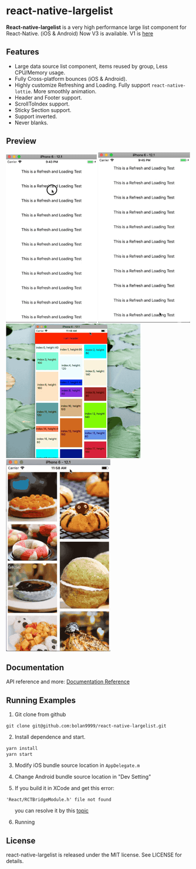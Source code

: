 # react-native-largelist

**React-native-largelist** is a very high performance large list component for React-Native. (iOS & Android) Now V3 is available. V1 is [here](https://github.com/bolan9999/react-native-largelist/tree/V1)

## Features

* Large data source list component, items reused by group, Less CPU/Memory usage.
* Fully Cross-platform bounces (iOS & Android).
* Highly customize Refreshing and Loading. Fully support `react-native-lottie`. More smoothly animation.
* Header and Footer support.
* ScrollToIndex support.
* Sticky Section support.
* Support inverted.
* Never blanks.

## Preview
![Preview](./docs/res/LottieRefreshing.gif)
![Preview](./docs/res/LottieLoading.gif)
![WaterfallExample](./docs/res/WaterfallExample.gif)
![PictureExample](./docs/res/PictureExample.gif)

## Documentation

API reference and more:  [Documentation Reference](https://bolan9999.github.io/react-native-largelist/)

## Running Examples

1. Git clone from github
```
git clone git@github.com:bolan9999/react-native-largelist.git
```

2. Install dependence and start.

```
yarn install
yarn start
```

3. Modify iOS bundle source location in `AppDelegate.m`

4. Change Android bundle source location in "Dev Setting"

5. If you build it in XCode and get this error:
```
'React/RCTBridgeModule.h' file not found
```
  &nbsp;&nbsp;&nbsp;&nbsp;&nbsp;&nbsp;you can resolve it by this [topic](https://github.com/facebook/react-native/issues/22000#issuecomment-438201084)

6. Running

## License

react-native-largelist is released under the MIT license. See LICENSE for details.

